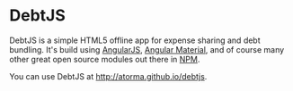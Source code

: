 # DebtJS
DebtJS is a simple HTML5 offline app for expense sharing and debt bundling. It's build using <a href="https://angularjs.org">AngularJS</a>, <a href="https://material.angularjs.org">Angular Material</a>, and of course many other great open source modules out there in <a href="https://www.npmjs.com/">NPM</a>.

You can use DebtJS at http://atorma.github.io/debtjs.
